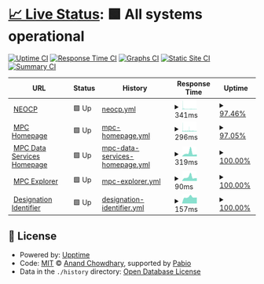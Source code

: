 # [📈 Live Status](https://demo.upptime.js.org): <!--live status--> **🟩 All systems operational**

[![Uptime CI](https://github.com/Smithsonian/upptime/workflows/Uptime%20CI/badge.svg)](https://github.com/Smithsonian/upptime/actions?query=workflow%3A%22Uptime+CI%22)
[![Response Time CI](https://github.com/Smithsonian/upptime/workflows/Response%20Time%20CI/badge.svg)](https://github.com/Smithsonian/upptime/actions?query=workflow%3A%22Response+Time+CI%22)
[![Graphs CI](https://github.com/Smithsonian/upptime/workflows/Graphs%20CI/badge.svg)](https://github.com/Smithsonian/upptime/actions?query=workflow%3A%22Graphs+CI%22)
[![Static Site CI](https://github.com/Smithsonian/upptime/workflows/Static%20Site%20CI/badge.svg)](https://github.com/Smithsonian/upptime/actions?query=workflow%3A%22Static+Site+CI%22)
[![Summary CI](https://github.com/Smithsonian/upptime/workflows/Summary%20CI/badge.svg)](https://github.com/Smithsonian/upptime/actions?query=workflow%3A%22Summary+CI%22)

<!--start: status pages-->
<!-- This summary is generated by Upptime (https://github.com/upptime/upptime) -->
<!-- Do not edit this manually, your changes will be overwritten -->
<!-- prettier-ignore -->
| URL | Status | History | Response Time | Uptime |
| --- | ------ | ------- | ------------- | ------ |
| <img alt="" src="https://icons.duckduckgo.com/ip3/minorplanetcenter.net.ico" height="13"> [NEOCP](https://minorplanetcenter.net/iau/NEO/toconfirm_tabular.html) | 🟩 Up | [neocp.yml](https://github.com/Smithsonian/upptime/commits/HEAD/history/neocp.yml) | <details><summary><img alt="Response time graph" src="./graphs/neocp/response-time-week.png" height="20"> 341ms</summary><br><a href="https://status.minorplanetcenter.net/history/neocp"><img alt="Response time 325" src="https://img.shields.io/endpoint?url=https%3A%2F%2Fraw.githubusercontent.com%2FSmithsonian%2Fupptime%2FHEAD%2Fapi%2Fneocp%2Fresponse-time.json"></a><br><a href="https://status.minorplanetcenter.net/history/neocp"><img alt="24-hour response time 224" src="https://img.shields.io/endpoint?url=https%3A%2F%2Fraw.githubusercontent.com%2FSmithsonian%2Fupptime%2FHEAD%2Fapi%2Fneocp%2Fresponse-time-day.json"></a><br><a href="https://status.minorplanetcenter.net/history/neocp"><img alt="7-day response time 341" src="https://img.shields.io/endpoint?url=https%3A%2F%2Fraw.githubusercontent.com%2FSmithsonian%2Fupptime%2FHEAD%2Fapi%2Fneocp%2Fresponse-time-week.json"></a><br><a href="https://status.minorplanetcenter.net/history/neocp"><img alt="30-day response time 325" src="https://img.shields.io/endpoint?url=https%3A%2F%2Fraw.githubusercontent.com%2FSmithsonian%2Fupptime%2FHEAD%2Fapi%2Fneocp%2Fresponse-time-month.json"></a><br><a href="https://status.minorplanetcenter.net/history/neocp"><img alt="1-year response time 325" src="https://img.shields.io/endpoint?url=https%3A%2F%2Fraw.githubusercontent.com%2FSmithsonian%2Fupptime%2FHEAD%2Fapi%2Fneocp%2Fresponse-time-year.json"></a></details> | <details><summary><a href="https://status.minorplanetcenter.net/history/neocp">97.46%</a></summary><a href="https://status.minorplanetcenter.net/history/neocp"><img alt="All-time uptime 98.77%" src="https://img.shields.io/endpoint?url=https%3A%2F%2Fraw.githubusercontent.com%2FSmithsonian%2Fupptime%2FHEAD%2Fapi%2Fneocp%2Fuptime.json"></a><br><a href="https://status.minorplanetcenter.net/history/neocp"><img alt="24-hour uptime 94.14%" src="https://img.shields.io/endpoint?url=https%3A%2F%2Fraw.githubusercontent.com%2FSmithsonian%2Fupptime%2FHEAD%2Fapi%2Fneocp%2Fuptime-day.json"></a><br><a href="https://status.minorplanetcenter.net/history/neocp"><img alt="7-day uptime 97.46%" src="https://img.shields.io/endpoint?url=https%3A%2F%2Fraw.githubusercontent.com%2FSmithsonian%2Fupptime%2FHEAD%2Fapi%2Fneocp%2Fuptime-week.json"></a><br><a href="https://status.minorplanetcenter.net/history/neocp"><img alt="30-day uptime 98.77%" src="https://img.shields.io/endpoint?url=https%3A%2F%2Fraw.githubusercontent.com%2FSmithsonian%2Fupptime%2FHEAD%2Fapi%2Fneocp%2Fuptime-month.json"></a><br><a href="https://status.minorplanetcenter.net/history/neocp"><img alt="1-year uptime 98.77%" src="https://img.shields.io/endpoint?url=https%3A%2F%2Fraw.githubusercontent.com%2FSmithsonian%2Fupptime%2FHEAD%2Fapi%2Fneocp%2Fuptime-year.json"></a></details>
| <img alt="" src="https://icons.duckduckgo.com/ip3/www.minorplanetcenter.net.ico" height="13"> [MPC Homepage](https://www.minorplanetcenter.net) | 🟩 Up | [mpc-homepage.yml](https://github.com/Smithsonian/upptime/commits/HEAD/history/mpc-homepage.yml) | <details><summary><img alt="Response time graph" src="./graphs/mpc-homepage/response-time-week.png" height="20"> 296ms</summary><br><a href="https://status.minorplanetcenter.net/history/mpc-homepage"><img alt="Response time 287" src="https://img.shields.io/endpoint?url=https%3A%2F%2Fraw.githubusercontent.com%2FSmithsonian%2Fupptime%2FHEAD%2Fapi%2Fmpc-homepage%2Fresponse-time.json"></a><br><a href="https://status.minorplanetcenter.net/history/mpc-homepage"><img alt="24-hour response time 210" src="https://img.shields.io/endpoint?url=https%3A%2F%2Fraw.githubusercontent.com%2FSmithsonian%2Fupptime%2FHEAD%2Fapi%2Fmpc-homepage%2Fresponse-time-day.json"></a><br><a href="https://status.minorplanetcenter.net/history/mpc-homepage"><img alt="7-day response time 296" src="https://img.shields.io/endpoint?url=https%3A%2F%2Fraw.githubusercontent.com%2FSmithsonian%2Fupptime%2FHEAD%2Fapi%2Fmpc-homepage%2Fresponse-time-week.json"></a><br><a href="https://status.minorplanetcenter.net/history/mpc-homepage"><img alt="30-day response time 287" src="https://img.shields.io/endpoint?url=https%3A%2F%2Fraw.githubusercontent.com%2FSmithsonian%2Fupptime%2FHEAD%2Fapi%2Fmpc-homepage%2Fresponse-time-month.json"></a><br><a href="https://status.minorplanetcenter.net/history/mpc-homepage"><img alt="1-year response time 287" src="https://img.shields.io/endpoint?url=https%3A%2F%2Fraw.githubusercontent.com%2FSmithsonian%2Fupptime%2FHEAD%2Fapi%2Fmpc-homepage%2Fresponse-time-year.json"></a></details> | <details><summary><a href="https://status.minorplanetcenter.net/history/mpc-homepage">97.05%</a></summary><a href="https://status.minorplanetcenter.net/history/mpc-homepage"><img alt="All-time uptime 98.58%" src="https://img.shields.io/endpoint?url=https%3A%2F%2Fraw.githubusercontent.com%2FSmithsonian%2Fupptime%2FHEAD%2Fapi%2Fmpc-homepage%2Fuptime.json"></a><br><a href="https://status.minorplanetcenter.net/history/mpc-homepage"><img alt="24-hour uptime 94.18%" src="https://img.shields.io/endpoint?url=https%3A%2F%2Fraw.githubusercontent.com%2FSmithsonian%2Fupptime%2FHEAD%2Fapi%2Fmpc-homepage%2Fuptime-day.json"></a><br><a href="https://status.minorplanetcenter.net/history/mpc-homepage"><img alt="7-day uptime 97.05%" src="https://img.shields.io/endpoint?url=https%3A%2F%2Fraw.githubusercontent.com%2FSmithsonian%2Fupptime%2FHEAD%2Fapi%2Fmpc-homepage%2Fuptime-week.json"></a><br><a href="https://status.minorplanetcenter.net/history/mpc-homepage"><img alt="30-day uptime 98.58%" src="https://img.shields.io/endpoint?url=https%3A%2F%2Fraw.githubusercontent.com%2FSmithsonian%2Fupptime%2FHEAD%2Fapi%2Fmpc-homepage%2Fuptime-month.json"></a><br><a href="https://status.minorplanetcenter.net/history/mpc-homepage"><img alt="1-year uptime 98.58%" src="https://img.shields.io/endpoint?url=https%3A%2F%2Fraw.githubusercontent.com%2FSmithsonian%2Fupptime%2FHEAD%2Fapi%2Fmpc-homepage%2Fuptime-year.json"></a></details>
| <img alt="" src="https://icons.duckduckgo.com/ip3/data.minorplanetcenter.net.ico" height="13"> [MPC Data Services Homepage](https://data.minorplanetcenter.net/) | 🟩 Up | [mpc-data-services-homepage.yml](https://github.com/Smithsonian/upptime/commits/HEAD/history/mpc-data-services-homepage.yml) | <details><summary><img alt="Response time graph" src="./graphs/mpc-data-services-homepage/response-time-week.png" height="20"> 319ms</summary><br><a href="https://status.minorplanetcenter.net/history/mpc-data-services-homepage"><img alt="Response time 328" src="https://img.shields.io/endpoint?url=https%3A%2F%2Fraw.githubusercontent.com%2FSmithsonian%2Fupptime%2FHEAD%2Fapi%2Fmpc-data-services-homepage%2Fresponse-time.json"></a><br><a href="https://status.minorplanetcenter.net/history/mpc-data-services-homepage"><img alt="24-hour response time 196" src="https://img.shields.io/endpoint?url=https%3A%2F%2Fraw.githubusercontent.com%2FSmithsonian%2Fupptime%2FHEAD%2Fapi%2Fmpc-data-services-homepage%2Fresponse-time-day.json"></a><br><a href="https://status.minorplanetcenter.net/history/mpc-data-services-homepage"><img alt="7-day response time 319" src="https://img.shields.io/endpoint?url=https%3A%2F%2Fraw.githubusercontent.com%2FSmithsonian%2Fupptime%2FHEAD%2Fapi%2Fmpc-data-services-homepage%2Fresponse-time-week.json"></a><br><a href="https://status.minorplanetcenter.net/history/mpc-data-services-homepage"><img alt="30-day response time 328" src="https://img.shields.io/endpoint?url=https%3A%2F%2Fraw.githubusercontent.com%2FSmithsonian%2Fupptime%2FHEAD%2Fapi%2Fmpc-data-services-homepage%2Fresponse-time-month.json"></a><br><a href="https://status.minorplanetcenter.net/history/mpc-data-services-homepage"><img alt="1-year response time 328" src="https://img.shields.io/endpoint?url=https%3A%2F%2Fraw.githubusercontent.com%2FSmithsonian%2Fupptime%2FHEAD%2Fapi%2Fmpc-data-services-homepage%2Fresponse-time-year.json"></a></details> | <details><summary><a href="https://status.minorplanetcenter.net/history/mpc-data-services-homepage">100.00%</a></summary><a href="https://status.minorplanetcenter.net/history/mpc-data-services-homepage"><img alt="All-time uptime 100.00%" src="https://img.shields.io/endpoint?url=https%3A%2F%2Fraw.githubusercontent.com%2FSmithsonian%2Fupptime%2FHEAD%2Fapi%2Fmpc-data-services-homepage%2Fuptime.json"></a><br><a href="https://status.minorplanetcenter.net/history/mpc-data-services-homepage"><img alt="24-hour uptime 100.00%" src="https://img.shields.io/endpoint?url=https%3A%2F%2Fraw.githubusercontent.com%2FSmithsonian%2Fupptime%2FHEAD%2Fapi%2Fmpc-data-services-homepage%2Fuptime-day.json"></a><br><a href="https://status.minorplanetcenter.net/history/mpc-data-services-homepage"><img alt="7-day uptime 100.00%" src="https://img.shields.io/endpoint?url=https%3A%2F%2Fraw.githubusercontent.com%2FSmithsonian%2Fupptime%2FHEAD%2Fapi%2Fmpc-data-services-homepage%2Fuptime-week.json"></a><br><a href="https://status.minorplanetcenter.net/history/mpc-data-services-homepage"><img alt="30-day uptime 100.00%" src="https://img.shields.io/endpoint?url=https%3A%2F%2Fraw.githubusercontent.com%2FSmithsonian%2Fupptime%2FHEAD%2Fapi%2Fmpc-data-services-homepage%2Fuptime-month.json"></a><br><a href="https://status.minorplanetcenter.net/history/mpc-data-services-homepage"><img alt="1-year uptime 100.00%" src="https://img.shields.io/endpoint?url=https%3A%2F%2Fraw.githubusercontent.com%2FSmithsonian%2Fupptime%2FHEAD%2Fapi%2Fmpc-data-services-homepage%2Fuptime-year.json"></a></details>
| <img alt="" src="https://icons.duckduckgo.com/ip3/data.minorplanetcenter.net.ico" height="13"> [MPC Explorer](https://data.minorplanetcenter.net/explorer/) | 🟩 Up | [mpc-explorer.yml](https://github.com/Smithsonian/upptime/commits/HEAD/history/mpc-explorer.yml) | <details><summary><img alt="Response time graph" src="./graphs/mpc-explorer/response-time-week.png" height="20"> 90ms</summary><br><a href="https://status.minorplanetcenter.net/history/mpc-explorer"><img alt="Response time 101" src="https://img.shields.io/endpoint?url=https%3A%2F%2Fraw.githubusercontent.com%2FSmithsonian%2Fupptime%2FHEAD%2Fapi%2Fmpc-explorer%2Fresponse-time.json"></a><br><a href="https://status.minorplanetcenter.net/history/mpc-explorer"><img alt="24-hour response time 68" src="https://img.shields.io/endpoint?url=https%3A%2F%2Fraw.githubusercontent.com%2FSmithsonian%2Fupptime%2FHEAD%2Fapi%2Fmpc-explorer%2Fresponse-time-day.json"></a><br><a href="https://status.minorplanetcenter.net/history/mpc-explorer"><img alt="7-day response time 90" src="https://img.shields.io/endpoint?url=https%3A%2F%2Fraw.githubusercontent.com%2FSmithsonian%2Fupptime%2FHEAD%2Fapi%2Fmpc-explorer%2Fresponse-time-week.json"></a><br><a href="https://status.minorplanetcenter.net/history/mpc-explorer"><img alt="30-day response time 101" src="https://img.shields.io/endpoint?url=https%3A%2F%2Fraw.githubusercontent.com%2FSmithsonian%2Fupptime%2FHEAD%2Fapi%2Fmpc-explorer%2Fresponse-time-month.json"></a><br><a href="https://status.minorplanetcenter.net/history/mpc-explorer"><img alt="1-year response time 101" src="https://img.shields.io/endpoint?url=https%3A%2F%2Fraw.githubusercontent.com%2FSmithsonian%2Fupptime%2FHEAD%2Fapi%2Fmpc-explorer%2Fresponse-time-year.json"></a></details> | <details><summary><a href="https://status.minorplanetcenter.net/history/mpc-explorer">100.00%</a></summary><a href="https://status.minorplanetcenter.net/history/mpc-explorer"><img alt="All-time uptime 100.00%" src="https://img.shields.io/endpoint?url=https%3A%2F%2Fraw.githubusercontent.com%2FSmithsonian%2Fupptime%2FHEAD%2Fapi%2Fmpc-explorer%2Fuptime.json"></a><br><a href="https://status.minorplanetcenter.net/history/mpc-explorer"><img alt="24-hour uptime 100.00%" src="https://img.shields.io/endpoint?url=https%3A%2F%2Fraw.githubusercontent.com%2FSmithsonian%2Fupptime%2FHEAD%2Fapi%2Fmpc-explorer%2Fuptime-day.json"></a><br><a href="https://status.minorplanetcenter.net/history/mpc-explorer"><img alt="7-day uptime 100.00%" src="https://img.shields.io/endpoint?url=https%3A%2F%2Fraw.githubusercontent.com%2FSmithsonian%2Fupptime%2FHEAD%2Fapi%2Fmpc-explorer%2Fuptime-week.json"></a><br><a href="https://status.minorplanetcenter.net/history/mpc-explorer"><img alt="30-day uptime 100.00%" src="https://img.shields.io/endpoint?url=https%3A%2F%2Fraw.githubusercontent.com%2FSmithsonian%2Fupptime%2FHEAD%2Fapi%2Fmpc-explorer%2Fuptime-month.json"></a><br><a href="https://status.minorplanetcenter.net/history/mpc-explorer"><img alt="1-year uptime 100.00%" src="https://img.shields.io/endpoint?url=https%3A%2F%2Fraw.githubusercontent.com%2FSmithsonian%2Fupptime%2FHEAD%2Fapi%2Fmpc-explorer%2Fuptime-year.json"></a></details>
| <img alt="" src="https://icons.duckduckgo.com/ip3/data.minorplanetcenter.net.ico" height="13"> [Designation Identifier](https://data.minorplanetcenter.net/api/query-identifier) | 🟩 Up | [designation-identifier.yml](https://github.com/Smithsonian/upptime/commits/HEAD/history/designation-identifier.yml) | <details><summary><img alt="Response time graph" src="./graphs/designation-identifier/response-time-week.png" height="20"> 157ms</summary><br><a href="https://status.minorplanetcenter.net/history/designation-identifier"><img alt="Response time 148" src="https://img.shields.io/endpoint?url=https%3A%2F%2Fraw.githubusercontent.com%2FSmithsonian%2Fupptime%2FHEAD%2Fapi%2Fdesignation-identifier%2Fresponse-time.json"></a><br><a href="https://status.minorplanetcenter.net/history/designation-identifier"><img alt="24-hour response time 149" src="https://img.shields.io/endpoint?url=https%3A%2F%2Fraw.githubusercontent.com%2FSmithsonian%2Fupptime%2FHEAD%2Fapi%2Fdesignation-identifier%2Fresponse-time-day.json"></a><br><a href="https://status.minorplanetcenter.net/history/designation-identifier"><img alt="7-day response time 157" src="https://img.shields.io/endpoint?url=https%3A%2F%2Fraw.githubusercontent.com%2FSmithsonian%2Fupptime%2FHEAD%2Fapi%2Fdesignation-identifier%2Fresponse-time-week.json"></a><br><a href="https://status.minorplanetcenter.net/history/designation-identifier"><img alt="30-day response time 148" src="https://img.shields.io/endpoint?url=https%3A%2F%2Fraw.githubusercontent.com%2FSmithsonian%2Fupptime%2FHEAD%2Fapi%2Fdesignation-identifier%2Fresponse-time-month.json"></a><br><a href="https://status.minorplanetcenter.net/history/designation-identifier"><img alt="1-year response time 148" src="https://img.shields.io/endpoint?url=https%3A%2F%2Fraw.githubusercontent.com%2FSmithsonian%2Fupptime%2FHEAD%2Fapi%2Fdesignation-identifier%2Fresponse-time-year.json"></a></details> | <details><summary><a href="https://status.minorplanetcenter.net/history/designation-identifier">100.00%</a></summary><a href="https://status.minorplanetcenter.net/history/designation-identifier"><img alt="All-time uptime 100.00%" src="https://img.shields.io/endpoint?url=https%3A%2F%2Fraw.githubusercontent.com%2FSmithsonian%2Fupptime%2FHEAD%2Fapi%2Fdesignation-identifier%2Fuptime.json"></a><br><a href="https://status.minorplanetcenter.net/history/designation-identifier"><img alt="24-hour uptime 100.00%" src="https://img.shields.io/endpoint?url=https%3A%2F%2Fraw.githubusercontent.com%2FSmithsonian%2Fupptime%2FHEAD%2Fapi%2Fdesignation-identifier%2Fuptime-day.json"></a><br><a href="https://status.minorplanetcenter.net/history/designation-identifier"><img alt="7-day uptime 100.00%" src="https://img.shields.io/endpoint?url=https%3A%2F%2Fraw.githubusercontent.com%2FSmithsonian%2Fupptime%2FHEAD%2Fapi%2Fdesignation-identifier%2Fuptime-week.json"></a><br><a href="https://status.minorplanetcenter.net/history/designation-identifier"><img alt="30-day uptime 100.00%" src="https://img.shields.io/endpoint?url=https%3A%2F%2Fraw.githubusercontent.com%2FSmithsonian%2Fupptime%2FHEAD%2Fapi%2Fdesignation-identifier%2Fuptime-month.json"></a><br><a href="https://status.minorplanetcenter.net/history/designation-identifier"><img alt="1-year uptime 100.00%" src="https://img.shields.io/endpoint?url=https%3A%2F%2Fraw.githubusercontent.com%2FSmithsonian%2Fupptime%2FHEAD%2Fapi%2Fdesignation-identifier%2Fuptime-year.json"></a></details>

<!--end: status pages-->

## 📄 License

- Powered by: [Upptime](https://github.com/upptime/upptime)
- Code: [MIT](./LICENSE) © [Anand Chowdhary](https://anandchowdhary.com), supported by [Pabio](https://pabio.com)
- Data in the `./history` directory: [Open Database License](https://opendatacommons.org/licenses/odbl/1-0/)
